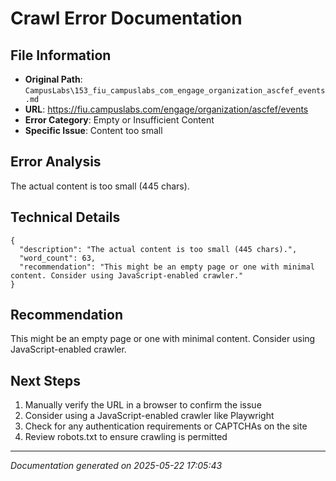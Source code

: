 # Crawl Error Documentation

## File Information
- **Original Path**: `CampusLabs\153_fiu_campuslabs_com_engage_organization_ascfef_events.md`
- **URL**: https://fiu.campuslabs.com/engage/organization/ascfef/events
- **Error Category**: Empty or Insufficient Content
- **Specific Issue**: Content too small

## Error Analysis
The actual content is too small (445 chars).

## Technical Details
```
{
  "description": "The actual content is too small (445 chars).",
  "word_count": 63,
  "recommendation": "This might be an empty page or one with minimal content. Consider using JavaScript-enabled crawler."
}
```

## Recommendation
This might be an empty page or one with minimal content. Consider using JavaScript-enabled crawler.

## Next Steps
1. Manually verify the URL in a browser to confirm the issue
2. Consider using a JavaScript-enabled crawler like Playwright
3. Check for any authentication requirements or CAPTCHAs on the site
4. Review robots.txt to ensure crawling is permitted

---
*Documentation generated on 2025-05-22 17:05:43*
